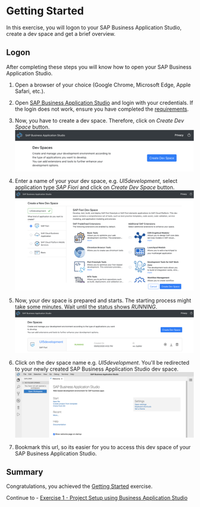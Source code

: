 # Getting Started

In this exercise, you will logon to your SAP Business Application Studio, create a dev space and get a brief overview.

## Logon
After completing these steps you will know how to open your SAP Business Application Studio.

1. Open a browser of your choice (Google Chrome, Microsoft Edge, Apple Safari, etc.).

2. Open [SAP Business Application Studio](https://triallink.eu10.trial.applicationstudio.cloud.sap/) and login with your credentials. If the login does not work, ensure you have completed the [requirements](../../README.md#requirements). 

3. Now, you have to create a dev space. Therefore, click on *Create Dev Space* button. 
<br>![](images/00_00_0010.png)

4. Enter a name of your your dev space, e.g. *UI5development*, select application type *SAP Fiori* and click on *Create Dev Space* button.
<br>![](images/00_00_0020.png)

5. Now, your dev space is prepared and starts. The starting process might take some minutes. Wait until the status shows *RUNNING*.
<br>![](images/00_00_0030.png)

6. Click on the dev space name e.g. *UI5development*. You'll be redirected to your newly created SAP Business Application Studio dev space.
<br>![](images/00_00_0040.png)

7. Bookmark this url, so its easier for you to access this dev space of your SAP Business Application Studio.

## Summary

Congratulations, you achieved the [Getting Started](#getting-started) exercise.

Continue to - [Exercise 1 - Project Setup using Business Application Studio](../ex1/README.md)
